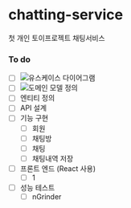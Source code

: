 # chatting-service
첫 개인 토이프로젝트 채팅서비스

### To do
- [ ] ![유스케이스 다이어그램](https://github.com/dmdwns2/chatting-service/issues/2)
- [ ] ![도메인 모델 정의](https://github.com/dmdwns2/chatting-service/issues/1) 
- [ ] 엔티티 정의
- [ ] API 설계
- [ ] 기능 구현
  - [ ] 회원
  - [ ] 채팅방
  - [ ] 채팅
  - [ ] 채팅내역 저장
- [ ] 프론트 엔드 (React 사용)
  - [ ] 1
- [ ] 성능 테스트
  - [ ] nGrinder
